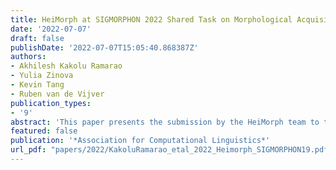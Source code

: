 ```yaml
---
title: HeiMorph at SIGMORPHON 2022 Shared Task on Morphological Acquisition Trajectories
date: '2022-07-07'
draft: false
publishDate: '2022-07-07T15:05:40.868387Z'
authors:
- Akhilesh Kakolu Ramarao
- Yulia Zinova
- Kevin Tang
- Ruben van de Vijver
publication_types:
- '9'
abstract: 'This paper presents the submission by the HeiMorph team to the SIGMORPHON 2022 task 2 of Morphological Acquisition Trajectories. Across all experimental conditions, we have found no evidence for the so-called Ushaped development trajectory. Our submitted systems achieve an average test accuracies of 55.5% on Arabic, 67% on German and 73.38% on English. We found that, bigram hallucination provides better inferences only for English and Arabic and only when the number of hallucinations remains low.'
featured: false
publication: '*Association for Computational Linguistics*'
url_pdf: "papers/2022/KakoluRamarao_etal_2022_Heimorph_SIGMORPHON19.pdf"
---
```


